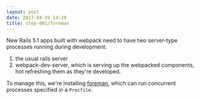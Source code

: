 ```yaml
---
layout: post
date: 2017-04-29 14:29
title: step-001/foreman
---
```



New Rails 5.1 apps built with webpack need to have two server-type
processes running during development:

1.  the usual rails server
2.  webpack-dev-server, which is serving up the webpacked components,
    hot refreshing them as they're developed.

To manage this, we're installing [foreman](https://github.com/ddollar/foreman), which can run concurrent
processes specified in a `Procfile`.
